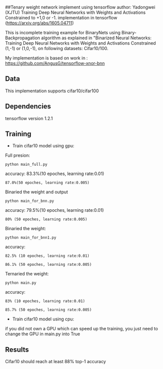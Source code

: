 ##Tenary weight network implement using tensorflow
author: Yadongwei (XJTU)
Training Deep Neural Networks with Weights and Activations Constrained to +1,0  or -1.  implementation in tensorflow (https://arxiv.org/abs/1605.04711)

This is incomplete training example for BinaryNets using Binary-Backpropagation algorithm as explained in 
"Binarized Neural Networks: Training Deep Neural Networks with Weights and Activations Constrained (1,-1) or (1,0,-1), 
on following datasets: Cifar10/100.


My implementation is based on work in : https://github.com/AngusG/tensorflow-xnor-bnn


## Data
This implementation supports cifar10/cifar100  

## Dependencies
tensorflow version 1.2.1

## Training

* Train cifar10 model using gpu:

 Full presion:

 	python main_full.py  
   
 accuracy: 
 	83.3%(10 epoches, learning rate:0.01) 

 	87.0%(50 epoches, learning rate:0.005)


 Binaried the weight and output

 	python main_for_bnn.py  

 accuracy: 
 	79.5%(10 epoches, learning rate:0.01) 

 	80% (50 epoches, learning rate:0.005)

 Binaried the weight:

 	python main_for_bnn1.py 

 accuracy: 

 	82.5% (10 epoches, learning rate:0.01)

 	86.1% (50 epoches, learning rate:0.005)

 Ternaried the weight:

 	python main.py          

 accuracy: 

 	83% (10 epoches, learning rate:0.01)

 	85.7% (50 epoches, learning rate:0.005)

* Train cifar10 model using cpu:

 if you did not own a GPU which can speed up the training, you just need to change the GPU in main.py into True

## Results
Cifar10 should reach at least 88% top-1 accuracy






